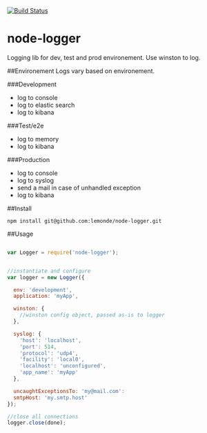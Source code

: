 [![Build Status](https://travis-ci.org/lemonde/node-logger.svg?branch=master)](https://travis-ci.org/lemonde/node-logger)

node-logger
===========

Logging lib for dev, test and prod environement.
Use winston to log.

##Environement
Logs vary based on environement.

###Development
- log to console
- log to elastic search
- log to kibana

###Test/e2e
- log to memory
- log to kibana

###Production
- log to console
- log to syslog
- send a mail in case of unhandled exception
- log to kibana

##Install 

```
npm install git@github.com:lemonde/node-logger.git
```

##Usage

```javascript

var Logger = require('node-logger');


//instantiate and configure
var logger = new Logger({

  env: 'development',
  application: 'myApp',

  winston: {
    //winston config object, passed as-is to logger
  },

  syslog: {
    'host': 'localhost',
    'port': 514,
    'protocol': 'udp4',
    'facility': 'local0',
    'localhost': 'unconfigured',
    'app_name': 'myApp'
  },

  uncaughtExceptionsTo: 'my@mail.com':
  smtpHost: 'my.smtp.host'
});

//close all connections
logger.close(done);
```
